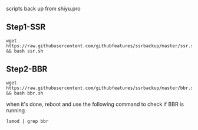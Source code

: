 scripts back up from shiyu.pro

##  Step1-SSR

```
wget https://raw.githubusercontent.com/githubfeatures/ssrbackup/master/ssr.sh && bash ssr.sh
```

##  Step2-BBR

```
wget https://raw.githubusercontent.com/githubfeatures/ssrbackup/master/bbr.sh && bash bbr.sh
```

when it's done, reboot and use the following command to check if BBR is running

```
lsmod | grep bbr
```
